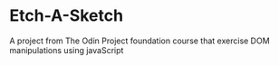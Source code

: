 # Etch-A-Sketch
A project from The Odin Project foundation course that exercise DOM manipulations using javaScript
